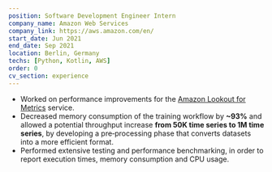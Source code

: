 ```yaml
---
position: Software Development Engineer Intern
company_name: Amazon Web Services
company_link: https://aws.amazon.com/en/
start_date: Jun 2021
end_date: Sep 2021
location: Berlin, Germany
techs: [Python, Kotlin, AWS]
order: 0
cv_section: experience
---
```

* Worked on performance improvements for the [Amazon Lookout for Metrics](https://aws.amazon.com/en/lookout-for-metrics/) service.
* Decreased memory consumption of the training workflow by **~93%** and allowed a potential throughput increase **from 50K time series to 1M time series**, by developing a pre‐processing phase that converts datasets into a more efficient format.
* Performed extensive testing and performance benchmarking, in order to report execution times, memory consumption and CPU usage.